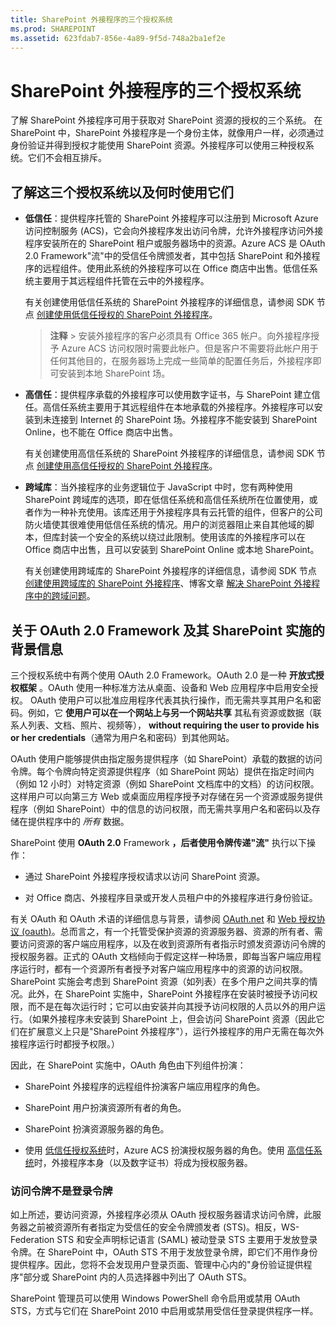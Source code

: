 ```yaml
---
title: SharePoint 外接程序的三个授权系统
ms.prod: SHAREPOINT
ms.assetid: 623fdab7-856e-4a89-9f5d-748a2ba1ef2e
---
```



# SharePoint 外接程序的三个授权系统
了解 SharePoint 外接程序可用于获取对 SharePoint 资源的授权的三个系统。
在 SharePoint 中，SharePoint 外接程序是一个身份主体，就像用户一样，必须通过身份验证并得到授权才能使用 SharePoint 资源。外接程序可以使用三种授权系统。它们不会相互排斥。
  
    
    


## 了解这三个授权系统以及何时使用它们
<a name="UnderstandThreeSystems"> </a>


  
    
    

- **低信任**：提供程序托管的 SharePoint 外接程序可以注册到 Microsoft Azure 访问控制服务 (ACS)，它会向外接程序发出访问令牌，允许外接程序访问外接程序安装所在的 SharePoint 租户或服务器场中的资源。Azure ACS 是 OAuth 2.0 Framework"流"中的受信任令牌颁发者，其中包括 SharePoint 和外接程序的远程组件。使用此系统的外接程序可以在 Office 商店中出售。低信任系统主要用于其远程组件托管在云中的外接程序。
    
    有关创建使用低信任系统的 SharePoint 外接程序的详细信息，请参阅 SDK 节点 [创建使用低信任授权的 SharePoint 外接程序](creating-sharepoint-add-ins-that-use-low-trust-authorization.md)。
    
    > **注释**
      > 安装外接程序的客户必须具有 Office 365 帐户。向外接程序授予 Azure ACS 访问权限时需要此帐户。但是客户不需要将此帐户用于任何其他目的，在服务器场上完成一些简单的配置任务后，外接程序即可安装到本地 SharePoint 场。 
- **高信任**：提供程序承载的外接程序可以使用数字证书，与 SharePoint 建立信任。高信任系统主要用于其远程组件在本地承载的外接程序。外接程序可以安装到未连接到 Internet 的 SharePoint 场。外接程序不能安装到 SharePoint Online，也不能在 Office 商店中出售。
    
    有关创建使用高信任系统的 SharePoint 外接程序的详细信息，请参阅 SDK 节点 [创建使用高信任授权的 SharePoint 外接程序](creating-sharepoint-add-ins-that-use-high-trust-authorization.md)。
    
  
- **跨域库**：当外接程序的业务逻辑位于 JavaScript 中时，您有两种使用 SharePoint 跨域库的选项，即在低信任系统和高信任系统所在位置使用，或者作为一种补充使用。该库还用于外接程序具有云托管的组件，但客户的公司防火墙使其很难使用低信任系统的情况。用户的浏览器阻止来自其他域的脚本，但库封装一个安全的系统以绕过此限制。使用该库的外接程序可以在 Office 商店中出售，且可以安装到 SharePoint Online 或本地 SharePoint。
    
    有关创建使用跨域库的 SharePoint 外接程序的详细信息，请参阅 SDK 节点 [创建使用跨域库的 SharePoint 外接程序](creating-sharepoint-add-ins-that-use-the-cross-domain-library.md)、博客文章 [解决 SharePoint 外接程序中的跨域问题](http://blogs.msdn.com/b/officeapps/archive/2012/11/29/solving-cross-domain-problems-in-apps-for-sharepoint.aspx)。
    
  

## 关于 OAuth 2.0 Framework 及其 SharePoint 实施的背景信息
<a name="UnderstandThreeSystems"> </a>

三个授权系统中有两个使用 OAuth 2.0 Framework。OAuth 2.0 是一种 **开放式授权框架** 。OAuth 使用一种标准方法从桌面、设备和 Web 应用程序中启用安全授权。 OAuth 使用户可以批准应用程序代表其执行操作，而无需共享其用户名和密码。例如，它 **使用户可以在一个网站上与另一个网站共享** 其私有资源或数据（联系人列表、文档、照片、视频等）， **without requiring the user to provide his or her credentials**（通常为用户名和密码）到其他网站。
  
    
    
OAuth 使用户能够提供由指定服务提供程序（如 SharePoint）承载的数据的访问令牌。每个令牌向特定资源提供程序（如 SharePoint 网站）提供在指定时间内（例如 12 小时）对特定资源（例如 SharePoint 文档库中的文档）的访问权限。这样用户可以向第三方 Web 或桌面应用程序授予对存储在另一个资源或服务提供程序（例如 SharePoint）中的信息的访问权限，而无需共享用户名和密码以及存储在提供程序中的 *所有*  数据。
  
    
    
SharePoint 使用 **OAuth 2.0** Framework **，后者使用令牌传递"流"** 执行以下操作：
  
    
    

- 通过 SharePoint 外接程序授权请求以访问 SharePoint 资源。
    
  
- 对 Office 商店、外接程序目录或开发人员租户中的外接程序进行身份验证。
    
  
有关 OAuth 和 OAuth 术语的详细信息与背景，请参阅  [OAuth.net](http://oauth.net/) 和 [Web 授权协议 (oauth)](http://datatracker.ietf.org/doc/active/)。总而言之，有一个托管受保护资源的资源服务器、资源的所有者、需要访问资源的客户端应用程序，以及在收到资源所有者指示时颁发资源访问令牌的授权服务器。正式的 OAuth 文档倾向于假定这样一种场景，即每当客户端应用程序运行时，都有一个资源所有者授予对客户端应用程序中的资源的访问权限。SharePoint 实施会考虑到 SharePoint 资源（如列表）在多个用户之间共享的情况。此外，在 SharePoint 实施中，SharePoint 外接程序在安装时被授予访问权限，而不是在每次运行时；它可以由安装并向其授予访问权限的人员以外的用户运行。（如果外接程序未安装到 SharePoint 上，但会访问 SharePoint 资源（因此它们在扩展意义上只是"SharePoint 外接程序"），运行外接程序的用户无需在每次外接程序运行时都授予权限。）
  
    
    
因此，在 SharePoint 实施中，OAuth 角色由下列组件扮演：
  
    
    

- SharePoint 外接程序的远程组件扮演客户端应用程序的角色。
    
  
- SharePoint 用户扮演资源所有者的角色。
    
  
- SharePoint 扮演资源服务器的角色。
    
  
- 使用 [低信任授权系统](creating-sharepoint-add-ins-that-use-low-trust-authorization.md)时，Azure ACS 扮演授权服务器的角色。使用 [高信任系统](creating-sharepoint-add-ins-that-use-high-trust-authorization.md)时，外接程序本身（以及数字证书）将成为授权服务器。
    
  

### 访问令牌不是登录令牌
<a name="FileName_uniquekeyword3"> </a>

如上所述，要访问资源，外接程序必须从 OAuth 授权服务器请求访问令牌，此服务器之前被资源所有者指定为受信任的安全令牌颁发者 (STS)。相反，WS-Federation STS 和安全声明标记语言 (SAML) 被动登录 STS 主要用于发放登录令牌。在 SharePoint 中，OAuth STS 不用于发放登录令牌，即它们不用作身份提供程序。因此，您将不会发现用户登录页面、管理中心内的"身份验证提供程序"部分或 SharePoint 内的人员选择器中列出了 OAuth STS。
  
    
    
SharePoint 管理员可以使用 Windows PowerShell 命令启用或禁用 OAuth STS，方式与它们在 SharePoint 2010 中启用或禁用受信任登录提供程序一样。 
  
    
    

